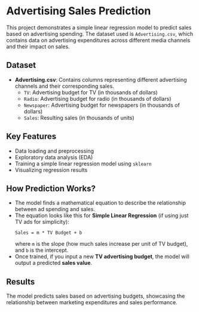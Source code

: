 # Advertising Sales Prediction

This project demonstrates a simple linear regression model to predict sales based on advertising spending. The dataset used is `Advertising.csv`, which contains data on advertising expenditures across different media channels and their impact on sales.

## Dataset
- **Advertising.csv**: Contains columns representing different advertising channels and their corresponding sales.
  - `TV`: Advertising budget for TV (in thousands of dollars)
  - `Radio`: Advertising budget for radio (in thousands of dollars)
  - `Newspaper`: Advertising budget for newspapers (in thousands of dollars)
  - `Sales`: Resulting sales (in thousands of units)

## Key Features
- Data loading and preprocessing
- Exploratory data analysis (EDA)
- Training a simple linear regression model using `sklearn`
- Visualizing regression results

## How Prediction Works?
- The model finds a mathematical equation to describe the relationship between ad spending and sales.
- The equation looks like this for **Simple Linear Regression** (if using just TV ads for simplicity):  
  ```
  Sales = m * TV Budget + b
  ```
  where `m` is the slope (how much sales increase per unit of TV budget), and `b` is the intercept.
- Once trained, if you input a new **TV advertising budget**, the model will output a predicted **sales value**.

## Results
The model predicts sales based on advertising budgets, showcasing the relationship between marketing expenditures and sales performance.
